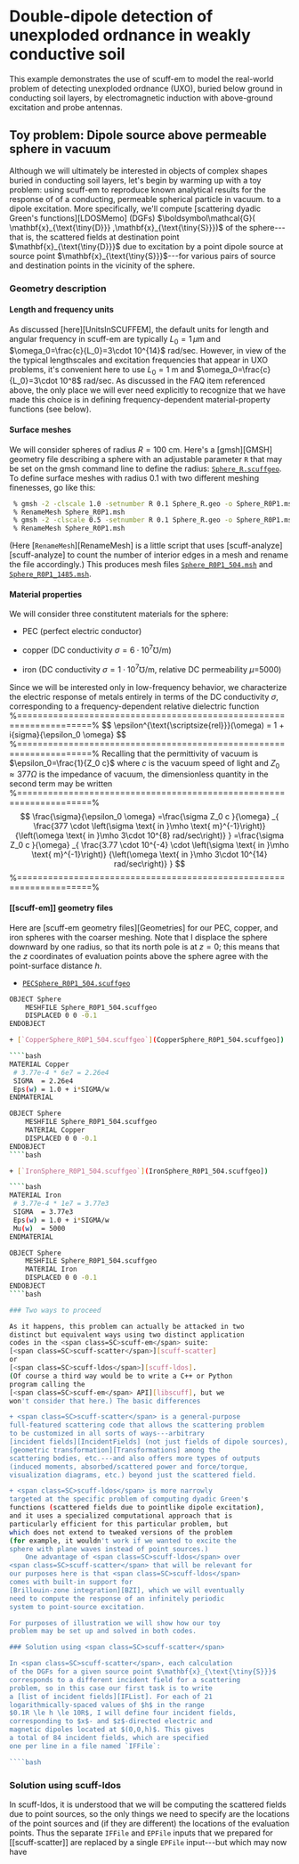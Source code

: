 # Double-dipole detection of unexploded ordnance in weakly conductive soil

This example demonstrates the use of <span class=SC>scuff-em</span>
to model the real-world problem of detecting unexploded ordnance (UXO),
buried below ground in conducting soil layers, by electromagnetic induction
with above-ground excitation and probe antennas.

## Toy problem: Dipole source above permeable sphere in vacuum

Although we will ultimately be interested in objects of
complex shapes buried in conducting soil layers, let's begin
by warming up with a toy problem: using
<span class=SC>scuff-em</span> to reproduce
known analytical results for the response of
of a conducting, permeable spherical particle in vacuum.
to a dipole excitation. 
More specifically, we'll compute
[scattering dyadic Green's functions][LDOSMemo] (DGFs)
$\boldsymbol\mathcal{G}( \mathbf{x}_{\text{\tiny{D}}}
                        ,\mathbf{x}_{\text{\tiny{S}}})$
of the sphere---that is, the scattered fields at
destination point $\mathbf{x}_{\text{\tiny{D}}}$
due to excitation by a point dipole source at 
source point $\mathbf{x}_{\text{\tiny{S}}}$---for
various pairs of source and destination points in the 
vicinity of the sphere.

### Geometry description

#### Length and frequency units

As discussed [here][UnitsInSCUFFEM], the default units for
length and angular frequency in <span class=SC>scuff-em</span>
are typically $L_0=1\,\mu$m and
$\omega_0=\frac{c}{L_0}=3\cdot 10^{14}$ rad/sec.
However, in view of the the typical lengthscales and excitation
frequencies that appear in UXO problems, it's convenient 
here to use $L_0=1$ m and $\omega_0=\frac{c}{L_0}=3\cdot 10^8$ rad/sec.
As discussed in the FAQ item referenced above, the only place we will
ever need explicitly to recognize that we have made this choice is 
in defining frequency-dependent material-property functions (see below).

#### Surface meshes

We will consider spheres of radius $R=100$ cm.
Here's a [<span class=SC>gmsh</span>][GMSH] geometry file
describing a sphere with an adjustable parameter `R` that
may be set on the <span class=SC>gmsh</span> command line 
to define the radius: [`Sphere_R.scuffgeo`](Sphere_R.scuffgeo).
To define surface meshes with radius 0.1 with two different
meshing finenesses, go like this:

````bash
 % gmsh -2 -clscale 1.0 -setnumber R 0.1 Sphere_R.geo -o Sphere_R0P1.msh
 % RenameMesh Sphere_R0P1.msh
 % gmsh -2 -clscale 0.5 -setnumber R 0.1 Sphere_R.geo -o Sphere_R0P1.msh
 % RenameMesh Sphere_R0P1.msh
````

(Here [`RenameMesh`][RenameMesh] is a little script that uses 
[<span class=SC>scuff-analyze</span>][scuff-analyze] to count
the number of interior edges in a mesh and rename the file
accordingly.) This produces mesh files
[`Sphere_R0P1_504.msh`](Sphere_R0P1_504.msh)
and
[`Sphere_R0P1_1485.msh`](Sphere_R0P1_1485.msh).

#### Material properties 

We will consider three constitutent materials for the
sphere:

+ PEC (perfect electric conductor)

+ copper (DC conductivity $\sigma = 6\cdot 10^7 \mho$/m)

+ iron (DC conductivity $\sigma = 1\cdot 10^7 \mho$/m, relative
        DC permeability $\mu$=5000)

Since we will be interested only in low-frequency behavior, we
characterize the electric response of metals entirely in terms
of the DC conductivity $\sigma$, corresponding to a frequency-dependent
relative dielectric function
%====================================================================%
$$ \epsilon^{\text{\scriptsize{rel}}}(\omega)
   = 1 + i\{sigma}{\epsilon_0 \omega}
$$
%====================================================================%
Recalling that the permittivity of vacuum is
$\epsilon_0=\frac{1}{Z_0 c}$ where $c$ is the vacuum speed of light
and $Z_0\approx 377 \Omega$ is the impedance of vacuum,
the dimensionless quantity in the second term may be written
%====================================================================%
$$  \frac{\sigma}{\epsilon_0 \omega}
   =\frac{\sigma Z_0 c }{\omega}
    _{ \frac{377 \cdot \left(\sigma \text{ in }\mho \text{ m}^{-1}\right)}
            {\left(\omega \text{ in }\mho 3\cdot 10^{8} rad/sec\right)}
     }
   =\frac{\sigma Z_0 c }{\omega}
    _{ \frac{3.77 \cdot 10^{-4} \cdot \left(\sigma \text{ in }\mho \text{ m}^{-1}\right)}
            {\left(\omega \text{ in }\mho 3\cdot 10^{14} rad/sec\right)}
     }
$$
%====================================================================%

#### [[scuff-em]] geometry files

Here are 
[<span class=SC>scuff-em</span> geometry files][Geometries] for our
PEC, copper, and iron spheres with the coarser meshing. Note
that I displace the sphere downward by one radius, so that its
north pole is at $z=0;$ this means that the $z$ coordinates
of evaluation points above the sphere
agree with the point-surface distance $h$.

+ [`PECSphere_R0P1_504.scuffgeo`](PECSphere_R0P1_504.scuffgeo)

````bash
OBJECT Sphere
	MESHFILE Sphere_R0P1_504.scuffgeo
	DISPLACED 0 0 -0.1
ENDOBJECT	

+ [`CopperSphere_R0P1_504.scuffgeo`](CopperSphere_R0P1_504.scuffgeo])

````bash
MATERIAL Copper
 # 3.77e-4 * 6e7 = 2.26e4
 SIGMA  = 2.26e4 
 Eps(w) = 1.0 + i*SIGMA/w
ENDMATERIAL

OBJECT Sphere
	MESHFILE Sphere_R0P1_504.scuffgeo
	MATERIAL Copper
	DISPLACED 0 0 -0.1
ENDOBJECT	
````bash

+ [`IronSphere_R0P1_504.scuffgeo`](IronSphere_R0P1_504.scuffgeo])

````bash
MATERIAL Iron
 # 3.77e-4 * 1e7 = 3.77e3
 SIGMA  = 3.77e3 
 Eps(w) = 1.0 + i*SIGMA/w
 Mu(w)  = 5000
ENDMATERIAL

OBJECT Sphere
	MESHFILE Sphere_R0P1_504.scuffgeo
	MATERIAL Iron
	DISPLACED 0 0 -0.1
ENDOBJECT	
````bash

### Two ways to proceed

As it happens, this problem can actually be attacked in two
distinct but equivalent ways using two distinct application
codes in the <span class=SC>scuff-em</span> suite:
[<span class=SC>scuff-scatter</span>][scuff-scatter]
or
[<span class=SC>scuff-ldos</span>][scuff-ldos].
(Of course a third way would be to write a C++ or Python
program calling the 
[<span class=SC>scuff-em</span> API][libscuff], but we
won't consider that here.) The basic differences 

+ <span class=SC>scuff-scatter</span> is a general-purpose
full-featured scattering code that allows the scattering problem
to be customized in all sorts of ways---arbitrary
[incident fields][IncidentFields] (not just fields of dipole sources),
[geometric transformation][Transformations] among the 
scattering bodies, etc.---and also offers more types of outputs
(induced moments, absorbed/scattered power and force/torque,
visualization diagrams, etc.) beyond just the scattered field.

+ <span class=SC>scuff-ldos</span> is more narrowly
targeted at the specific problem of computing dyadic Green's
functions (scattered fields due to pointlike dipole excitation),
and it uses a specialized computational approach that is 
particularly efficient for this particular problem, but 
which does not extend to tweaked versions of the problem
(for example, it wouldn't work if we wanted to excite the
sphere with plane waves instead of point sources.)
    One advantage of <span class=SC>scuff-ldos</span> over 
<span class=SC>scuff-scatter</span> that will be relevant for
our purposes here is that <span class=SC>scuff-ldos</span>
comes with built-in support for 
[Brillouin-zone integration][BZI], which we will eventually
need to compute the response of an infinitely periodic 
system to point-source excitation. 

For purposes of illustration we will show how our toy
problem may be set up and solved in both codes.

### Solution using <span class=SC>scuff-scatter</span>

In <span class=SC>scuff-scatter</span>, each calculation
of the DGFs for a given source point $\mathbf{x}_{\text{\tiny{S}}}$
corresponds to a different incident field for a scattering
problem, so in this case our first task is to write
a [list of incident fields][IFList]. For each of 21
logarithmically-spaced values of $h$ in the range
$0.1R \le h \le 10R$, I will define four incident fields,
corresponding to $x$- and $z$-directed electric and
magnetic dipoles located at $(0,0,h)$. This gives 
a total of 84 incident fields, which are specified
one per line in a file named `IFFile`:

````bash

````



### Solution using <span class=SC>scuff-ldos</span>

In <span class=SC>scuff-ldos</span>, it is understood 
that we will be computing the scattered fields 
due to point sources, so the only things we need to 
specify are the locations of the point sources
and (if they are different) the locations of the
evaluation points. Thus the separate `IFFile` and `EPFile`
inputs that we prepared for [[scuff-scatter]] are 
replaced by a single `EPFile` input---but which may 
now have 

